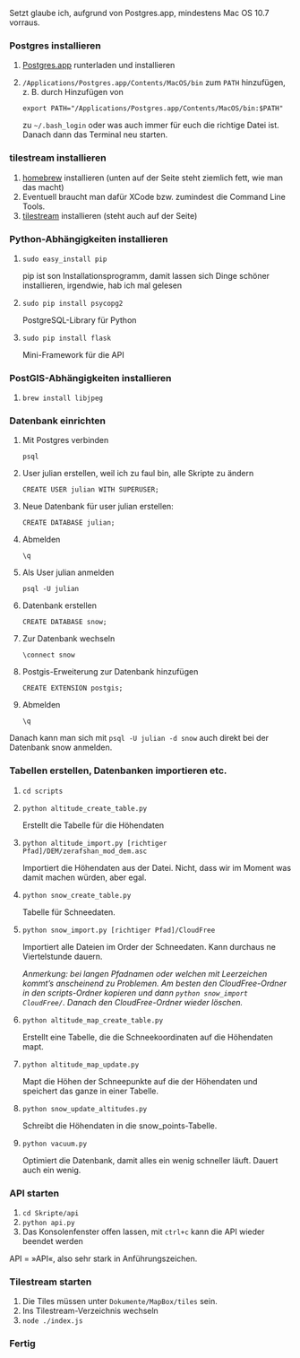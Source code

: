 Setzt glaube ich, aufgrund von Postgres.app, mindestens Mac OS 10.7 vorraus.

### Postgres installieren

1. [Postgres.app](http://postgresapp.com/) runterladen und installieren
2. `/Applications/Postgres.app/Contents/MacOS/bin` zum `PATH` hinzufügen, z. B. durch Hinzufügen von 

	`export PATH="/Applications/Postgres.app/Contents/MacOS/bin:$PATH"`
	
	zu `~/.bash_login` oder was auch immer für euch die richtige Datei ist. Danach dann das Terminal neu starten.

### tilestream installieren

1. [homebrew](http://mxcl.github.com/homebrew/) installieren (unten auf der Seite steht ziemlich fett, wie man das macht)
2. Eventuell braucht man dafür XCode bzw. zumindest die Command Line Tools.
3. [tilestream](https://github.com/mapbox/tilestream) installieren (steht auch auf der Seite)

### Python-Abhängigkeiten installieren

1. `sudo easy_install pip`
	
	pip ist son Installationsprogramm, damit lassen sich Dinge schöner installieren, irgendwie, hab ich mal gelesen

2. `sudo pip install psycopg2`

	PostgreSQL-Library für Python
	
3. `sudo pip install flask`
	
	Mini-Framework für die API

### PostGIS-Abhängigkeiten installieren

1. `brew install libjpeg`

### Datenbank einrichten
	
1. Mit Postgres verbinden

	`psql`
	
2. User julian erstellen, weil ich zu faul bin, alle Skripte zu ändern

	`CREATE USER julian WITH SUPERUSER;`
	
3. Neue Datenbank für user julian erstellen:
	
	`CREATE DATABASE julian;`
	
4. Abmelden

	`\q`
	
5. Als User julian anmelden

	`psql -U julian`
	   
6. Datenbank erstellen

	`CREATE DATABASE snow;`
 
7. Zur Datenbank wechseln

	`\connect snow`
 
8. Postgis-Erweiterung zur Datenbank hinzufügen

	`CREATE EXTENSION postgis;`
	
9. Abmelden

	`\q`
	
Danach kann man sich mit `psql -U julian -d snow` auch direkt bei der Datenbank snow anmelden.

### Tabellen erstellen, Datenbanken importieren etc.

1. `cd scripts`
2. `python altitude_create_table.py`

	Erstellt die Tabelle für die Höhendaten

3. `python altitude_import.py [richtiger Pfad]/DEM/zerafshan_mod_dem.asc`

	Importiert die Höhendaten aus der Datei. Nicht, dass wir im Moment was damit machen würden, aber egal.

4. `python snow_create_table.py`

	Tabelle für Schneedaten.

5. `python snow_import.py [richtiger Pfad]/CloudFree`

	Importiert alle Dateien im Order der Schneedaten. Kann durchaus ne Viertelstunde dauern.
	
	*Anmerkung: bei langen Pfadnamen oder welchen mit Leerzeichen kommt’s anscheinend zu Problemen. Am besten den CloudFree-Ordner in den scripts-Ordner kopieren und dann `python snow_import CloudFree/`. Danach den CloudFree-Ordner wieder löschen.*
	
6. `python altitude_map_create_table.py`
	
	Erstellt eine Tabelle, die die Schneekoordinaten auf die Höhendaten mapt.
	
7. `python altitude_map_update.py`
	
	Mapt die Höhen der Schneepunkte auf die der Höhendaten und speichert das ganze in einer Tabelle.
	
8. `python snow_update_altitudes.py`
	
	Schreibt die Höhendaten in die snow_points-Tabelle.
	
8. `python vacuum.py`

	Optimiert die Datenbank, damit alles ein wenig schneller läuft. Dauert auch ein wenig.
	
### API starten

1. `cd Skripte/api`
2. `python api.py`
3. Das Konsolenfenster offen lassen, mit `ctrl+c` kann die API wieder beendet werden

API = »API«, also sehr stark in Anführungszeichen.

### Tilestream starten

1. Die Tiles müssen unter `Dokumente/MapBox/tiles` sein.
2. Ins Tilestream-Verzeichnis wechseln
3. `node ./index.js`

### Fertig